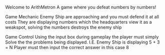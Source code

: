 Welcome to ArithMetron
A game where you defeat numbers by numbers!

Game Mechanic
Enemy Ship are approaching and you must defend it at all costs
They are displaying numbers which the headquarters view it as a 
weakspot, solving the numbers destroys the enemy ship

Game Control
Using the input box during gameplay the player must simply
Solve the the problems being displayed. 
I.E. Enemy Ship is displaying 5 + 3 = N
Player must then input the correct answer in this case 8
